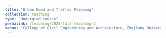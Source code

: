 ```yaml
---
title: "Urban Road and Traffic Planning"
collection: teaching
type: "Undergrad course"
permalink: /teaching/2025-fall-teaching-2
venue: "College of Civil Engineering and Architecture, Zhejiang University, China"
---
```



